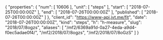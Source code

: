 {
  "properties": {
    "num": [
      10606
    ],
    "unit": [
      "steps"
    ],
    "start": [
      "2018-07-25T00:00:00Z"
    ],
    "end": [
      "2018-07-26T00:00:00Z"
    ],
    "published": [
      "2018-07-26T00:00:00Z"
    ]
  },
  "client_id": "https://www-api.jvt.me/fit",
  "date": "2018-07-26T00:00:00Z",
  "kind": "steps",
  "h": "h-measure",
  "slug": "2018/07/8ogzs",
  "aliases": [
    "/mf2/6369a91d-0a27-4eda-a9d4-f0ec5adae0f4/",
    "/mf2/2018/07/8ogzs",
    "/mf2/2018/07/8oGzS"
  ]
}

